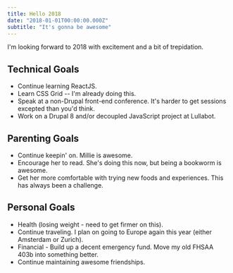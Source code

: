 ```yaml
---
title: Hello 2018
date: "2018-01-01T00:00:00.000Z"
subtitle: "It's gonna be awesome"
---
```


I'm looking forward to 2018 with excitement and a bit of trepidation. 

## Technical Goals
* Continue learning ReactJS.
* Learn CSS Grid -- I'm already doing this.
* Speak at a non-Drupal front-end conference. It's harder to get sessions excepted than you'd think.
* Work on a Drupal 8 and/or decoupled JavaScript project at Lullabot.

## Parenting Goals
* Continue keepin' on. Millie is awesome. 
* Encourage her to read. She's doing this now, but being a bookworm is awesome.
* Get her more comfortable with trying new foods and experiences. This has always been a challenge.

## Personal Goals
* Health (losing weight - need to get firmer on this).
* Continue traveling. I plan on going to Europe again this year (either Amsterdam or Zurich).
* Financial - Build up a decent emergency fund. Move my old FHSAA 403b into something better.
* Continue maintaining awesome friendships.